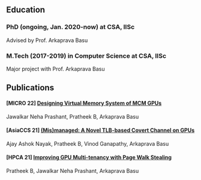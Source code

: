 ## Education

<h3>PhD (ongoing, Jan. 2020-now) at CSA, IISc</h3>
<p>Advised by Prof. Arkaprava Basu</p>


<h3>M.Tech (2017-2019) in Computer Science at CSA, IISc</h3>
<p>Major project with Prof. Arkaprava Basu</p>

## Publications

<h4> <strong> [MICRO 22] </strong> <a href="https://www.csa.iisc.ac.in/~arkapravab/papers.html" title="MICRO 22"> Designing Virtual Memory System of MCM GPUs  </a> </h4>
Jawalkar Neha Prashant, Pratheek B, Arkaprava Basu 


<h4> <strong> [AsiaCCS 21] </strong> <a href="https://www.csa.iisc.ac.in/~arkapravab/papers/asiaCCS21_GPUTLBChannel.pdf" title="AsiaCCS 21">(Mis)managed: A Novel TLB-based Covert Channel on GPUs </a> </h4>
Ajay Ashok Nayak, Pratheek B, Vinod Ganapathy, Arkaprava Basu


<h4> <strong> [HPCA 21] </strong> <a href="https://www.csa.iisc.ac.in/~arkapravab/papers/hpca21_DWS.pdf" title="HPCA 21"> Improving GPU Multi-tenancy with Page Walk Stealing </a> </h4>
Pratheek B, Jawalkar Neha Prashant, Arkaprava Basu
